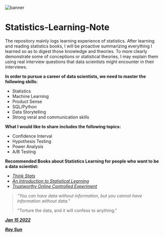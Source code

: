 ![banner](https://user-images.githubusercontent.com/86893259/150061397-07dcb038-43d5-4078-aee9-60c379a4d3e5.jpg)

# Statistics-Learning-Note

The repository mainly logs learning experience of statistics. After learning and reading statistics books, I will be proactive summarizing everything I learned so as to digest those knowledge and theories. To more clearly demonstrate some of conceptions or statistical theories, I may explain them using real interview questions that data scientists might encounter in their interviews. 



**In order to pursue a career of data scientists, we need to master the following skills:**

- Statistics
- Machine Learning
- Product Sense
- SQL/Python
- Data Storytelling
- Strong veral and communication skills


**What I would like to share includes the following topics:**

- Confidence Interval
- Hypothesis Testing
- Power Analysis
- A/B Testing



**Recommended Books about Statistics Learning for people who want to be a data scientist:**

- [*Think Stats*](https://github.com/rayhezack/books/blob/main/thinkstats2.pdf)
- [*An Introduction to Statistical Learning*](https://github.com/rayhezack/books/blob/main/Book%201%20An%20Introduction%20to%20Statistical%20Learning.pdf)
- [*Trustworthy Online Controlled Experiment*](https://github.com/rayhezack/books/blob/main/Trustworthy%20Online%20Controlled%20Experiments%20by%20Ron%20Kohavi%20Diane%20Tang%20Ya%20Xu%20(z-lib.org).mobi.pdf)



>  *“You can have data without information, but you cannot have information without data.”* 
>
> "Torture the data, and it will confess to anything."





***<u>Jan 15 2022</u>***

***<u>Ray Sun</u>***

